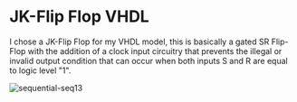 # JK-Flip Flop VHDL
I chose a JK-Flip Flop for my VHDL model, this is basically a gated SR Flip-Flop with the addition of a clock input circuitry that prevents the illegal or invalid output condition that can occur when both inputs S and R are equal to logic level "1".

![sequential-seq13](https://user-images.githubusercontent.com/45151020/134787227-abf05ceb-cdbf-40e0-a5de-08cb5e01c444.gif)

